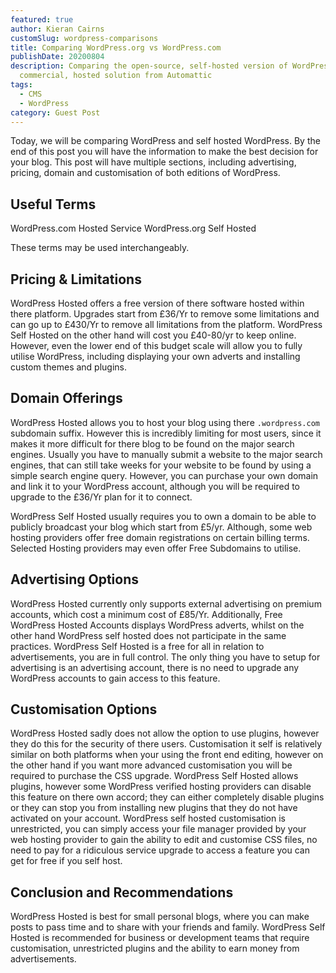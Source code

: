 ```yaml
---
featured: true
author: Kieran Cairns
customSlug: wordpress-comparisons
title: Comparing WordPress.org vs WordPress.com
publishDate: 20200804
description: Comparing the open-source, self-hosted version of WordPress with the
  commercial, hosted solution from Automattic
tags:
  - CMS
  - WordPress
category: Guest Post
---
```

Today, we will be comparing WordPress and self hosted WordPress.
By the end of this post you will have the information to make the best
decision for your blog. This post will have multiple sections, including
advertising, pricing, domain and customisation of both editions of
WordPress.

## Useful Terms

WordPress.com Hosted Service
WordPress.org Self Hosted

These terms may be used interchangeably.

## Pricing & Limitations

WordPress Hosted offers a free version of there software hosted
within there platform. Upgrades start from £36/Yr to remove some
limitations and can go up to £430/Yr to remove all limitations from
the platform.
WordPress Self Hosted on the other hand will cost you £40-80/yr to
keep online. However, even the lower end of this budget scale will
allow you to fully utilise WordPress, including displaying your own
adverts and installing custom themes and plugins.

## Domain Offerings

WordPress Hosted allows you to host your blog using there
`.wordpress.com` subdomain suffix. However this is incredibly limiting
for most users, since it makes it more difficult for there blog to be
found on the major search engines. Usually you have to manually
submit a website to the major search engines, that can still take
weeks for your website to be found by using a simple search engine
query. However, you can purchase your own domain and link it to
your WordPress account, although you will be required to upgrade to
the £36/Yr plan for it to connect.

WordPress Self Hosted usually requires you to own a domain to be
able to publicly broadcast your blog which start from £5/yr. Although,
some web hosting providers offer free domain registrations on
certain billing terms. Selected Hosting providers may even offer Free
Subdomains to utilise.

## Advertising Options

WordPress Hosted currently only supports external advertising on
premium accounts, which cost a minimum cost of £85/Yr.
Additionally, Free WordPress Hosted Accounts displays WordPress
adverts, whilst on the other hand WordPress self hosted does not
participate in the same practices.
WordPress Self Hosted is a free for all in relation to advertisements,
you are in full control. The only thing you have to setup for
advertising is an advertising account, there is no need to upgrade any
WordPress accounts to gain access to this feature.

## Customisation Options

WordPress Hosted sadly does not allow the option to use plugins,
however they do this for the security of there users. Customisation it
self is relatively similar on both platforms when your using the front
end editing, however on the other hand if you want more advanced
customisation you will be required to purchase the CSS upgrade.
WordPress Self Hosted allows plugins, however some WordPress
verified hosting providers can disable this feature on there own
accord; they can either completely disable plugins or they can stop
you from installing new plugins that they do not have activated on
your account. WordPress self hosted customisation is unrestricted,
you can simply access your file manager provided by your web
hosting provider to gain the ability to edit and customise CSS files, no
need to pay for a ridiculous service upgrade to access a feature you
can get for free if you self host.

## Conclusion and Recommendations

WordPress Hosted is best for small personal blogs, where you can
make posts to pass time and to share with your friends and family.
WordPress Self Hosted is recommended for business or development
teams that require customisation, unrestricted plugins and the ability
to earn money from advertisements.